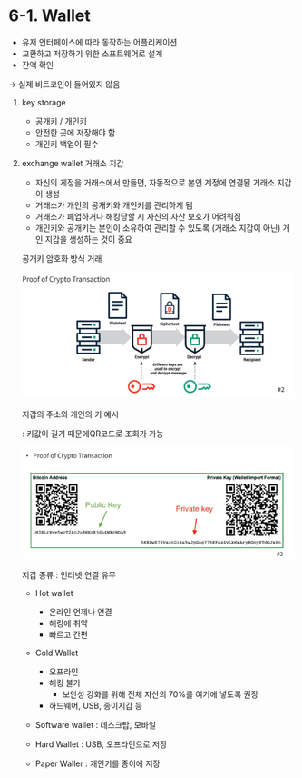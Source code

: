 # 6-1. Wallet

- 유저 인터페이스에 따라 동작하는 어플리케이션
- 교환하고 저장하기 위한 소프트웨어로 설계
- 잔액 확인

→ 실제 비트코인이 들어있지 않음

1. key storage
    - 공개키 / 개인키
    - 안전한 곳에 저장해야 함
    - 개인키 백업이 필수
2. exchange wallet 거래소 지갑
    - 자신의 게정을 거래소에서 만들면, 자동적으로 본인 계정에 연결된 거래소 지갑이 생성
    - 거래소가 개인의 공개키와 개인키를 관리하게 됌
    - 거래소가 폐업하거나 해킹당할 시 자신의 자산 보호가 어려워짐
    - 개인키와 공개키는 본인이 소유하여 관리할 수 있도록 (거래소 지갑이 아닌) 개인 지갑을 생성하는 것이 중요
    
    공개키 암호화 방식 거래
    
    ![Untitled](6-1%20Wallet%205da6b60c11dd41408cace163df1981e1/Untitled.png)
    
    지갑의 주소와 개인의 키 예시
    
    : 키값이 길기 때문에QR코드로 조회가 가능
    
    ![Untitled](6-1%20Wallet%205da6b60c11dd41408cace163df1981e1/Untitled%201.png)
    
    지갑 종류 : 인터넷 연결 유무
    
    - Hot wallet
        - 온라인 언제나 연결
        - 해킹에 취약
        - 빠르고 간편
    - Cold Wallet
        - 오프라인
        - 해킹 불가
            - 보안성 강화를 위해 전체 자산의 70%를 여기에 넣도록 권장
        - 하드웨어, USB, 종이지갑 등
        
    - Software wallet : 데스크탑, 모바일
    - Hard Wallet : USB, 오프라인으로 저장
    - Paper Waller : 개인키를 종이에 저장